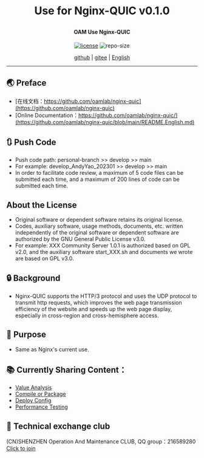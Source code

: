 
<h1 align="center" style="margin: 30px 0 30px; font-weight: bold;">Use for Nginx-QUIC v0.1.0</h1>
<h4 align="center">OAM Use Nginx-QUIC</h4>
<p align="center">
  <a href="./LICENSE"><img alt="license" src="https://img.shields.io/github/license/oamlab/nginx-quic" /></a>
  <img alt="repo-size" src="https://img.shields.io/github/repo-size/oamlab/nginx-quic" />
</p>

<p align="center">
   <a href="https://github.com/oamlab/nginx-quic">github</a> | 
   <a href="https://gitee.com/oamlab/nginx-quic">gitee</a> | 
   <a href="https://github.com/oamlab/nginx-quic/blob/main/README.English.md">English</a>
</p>

<p align="center"></p>

---

## 🌏 Preface
- [在线文档：https://github.com/oamlab/nginx-quic](https://github.com/oamlab/nginx-quic)
- [Online Documentation：https://github.com/oamlab/nginx-quic/](https://github.com/oamlab/nginx-quic/blob/main/README.English.md)

## 🔃 Push Code
- Push code path: personal-branch >> develop >> main
- For example: develop_AndyYao_202301 >> develop >> main
- In order to facilitate code review, a maximum of 5 code files can be submitted each time, and a maximum of 200 lines of code can be submitted each time.

## About the License
- Original software or dependent software retains its original license.
- Codes, auxiliary software, usage methods, documents, etc. written independently of the original software or dependent software are authorized by the GNU General Public License v3.0.
- For example: XXX Community Server 1.0.1 is authorized based on GPL v2.0, and the auxiliary software start_XXX.sh and documents we wrote are based on GPL v3.0.

## 🔒 Background
- Nginx-QUIC supports the HTTP/3 protocol and uses the UDP protocol to transmit http requests, which improves the web page transmission efficiency of the website and speeds up the web page display, especially in cross-region and cross-hemisphere access.

## 🔑 Purpose
- Same as Nginx's current use.

## 📚 Currently Sharing Content：

- [Value Analysis](./nginx-quic/3011_Value_Analysis)
- [Compile or Package](./nginx-quic/3021_Compile_or_Package)
- [Deploy Config](./nginx-quic/3061_Deploy_Config)
- [Performance Testing](./nginx-quic/3121_Performance_Testing)

## 📶 Technical exchange club
(CN)SHENZHEN Operation And Maintenance CLUB, QQ group：216589280 [Click to join](https://jq.qq.com/?_wv=1027&k=tdDtDoUp)